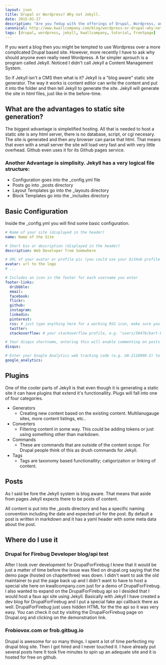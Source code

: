 ```yaml
---
layout: json
title: Drupal or Wordpress? Why not Jekyll.
date: 2015-01-27
description: "Are you fedup with the offerings of Drupal, Wordpress, and other big CMS's? Then maybe a return to roots is in order. Let look at Jekyll"
canonical: http://www.kwallcompany.com/blog/wordpress-or-drupal-why-not-jekyll
tags: [drupal, wordpress, jekyll, kwallcompany, tutorial, frontpage]
---
```

If you want a blog then you might be tempted to use Wordpress over a more complicated Drupal based site. However, more recently I have to ask why should anyone even really need Wordpress. A far simpler aprouch is a program called Jekyll. Noticed I didn't call Jekyll a Content Management System.

So if Jekyll isn't a CMS then what is it? Jekyll is a "blog aware" static site generator. The way it works is content editor can write the content and put it into the folder and then tell Jekyll to generate the site. Jekyll will generate the site in html files, just like in the before-time.

## What are the advantages to static site generation?

The biggest advantage is simplelified hosting. All that is needed to host a static site is any html server, there is no database, script, or cgi necesary. The site is generated and then any browser can parse that html. That means that even with a small server the site will load very fast and with very little overhead. Github even uses it for its Github pages service.

### Another Advantage is simplisity. Jekyll has a very logical file structure:
 - Configuration goes into the _config.yml file
 - Posts go into _posts directory
 - Layout Templates go into the _layouts directory
 - Block Templates go into the _includes directory

## Basic Configuration

Inside the _config.yml you will find some basic configuration.

```yaml
# Name of your site (displayed in the header)
name: Name of the Site

# Short bio or description (displayed in the header)
description: Web Developer from Somewhere

# URL of your avatar or profile pic (you could use your GitHub profile pic)
avatar: url to the logo
# ...

# Includes an icon in the footer for each username you enter
footer-links:
  dribbble:
  email:
  facebook:
  flickr:
  github:
  instagram:
  linkedin:
  pinterest:
  rss: # just type anything here for a working RSS icon, make sure you set the "url" above!
  twitter:
  stackoverflow: # your stackoverflow profile, e.g. "users/50476/bart-kiers"

# Your disqus shortname, entering this will enable commenting on posts
disqus:

# Enter your Google Analytics web tracking code (e.g. UA-2110908-2) to activate tracking
google_analytics:
```

## Plugins

One of the cooler parts of Jekyll is that even though it is generating a static site it can have plugins that extend it's functionallity. Plugs will fall into one of four categories.

 - Generators
   - Creating new content based on the existing content. Multilanugauge sites, more content listings, etc..
 - Converters
   - Filtering content in some way. This could be adding tokens or just using something other than markdown.
 - Commands
   - These are commands that are outside of the content scope. For Drupal people think of this as drush commands for Jekyll.
 - Tags
   - Tags are taxonomy based functionallity; catigorization or linking of content.

## Posts
As I said be fore the Jekyll system is blog aware. That means that aside from pages Jekyll expects there to be posts of content.

All content is put into the _posts directory and has a specific naming convention including the date and expected url for the post. By default a post is written in markdown and it has a yaml header with some meta data about the post.

## Where do I use it

### Drupal for Firebug Developer blog/api test

After I took over development for DrupalForFirebug I knew that it would be just a matter of time before the issue was filed on drupal.org saying that the demo page (hosted on chapterthree) was down. I didn't want to ask the old maintainer to put the page back up and I didn't want to have to host a special site here on kwallcompany.com just for a demo of DrupalForFirebug. I also wanted to expand on the DrupalForFirebug api so I desided that I would host a faux api site using Jekyll. Basically with Jekyll I have created a dev blog for DrupalForFirebug and I put a special fake api callback there as well. DrupalForFirebug just uses hidden HTML for the the api so it was very easy. You can check it out by visiting the DrupalForFirebug page on Drupal.org and clicking on the demonstration link.

### Frobiovox.com or frob.gitbug.io

Drupal is awesome for so many things. I spent a lot of time perfecting my drupal blog site. Then I got hired and I never touched it. I have already put several posts here It took five minutes to spin up an adequate site and it is hosted for free on github.
